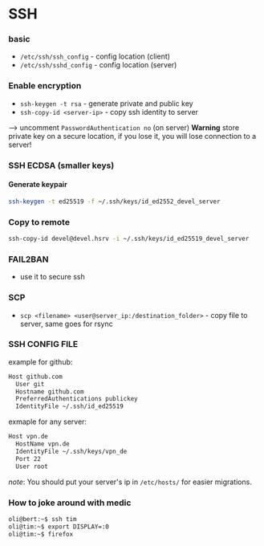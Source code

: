 # SSH

### basic
- `/etc/ssh/ssh_config` - config location (client)
- `/etc/ssh/sshd_config` - config location (server)

### Enable encryption

- `ssh-keygen -t rsa` - generate private and public key
- `ssh-copy-id <server-ip>` - copy ssh identity to server

--> uncomment `PasswordAuthentication no` (on server)
**Warning** store private key on a secure location, if you lose it, you will lose connection to a server!

### SSH ECDSA (smaller keys)

#### Generate keypair

```bash
ssh-keygen -t ed25519 -f ~/.ssh/keys/id_ed2552_devel_server
```
### Copy to remote

```bash
ssh-copy-id devel@devel.hsrv -i ~/.ssh/keys/id_ed25519_devel_server
```

### FAIL2BAN
- use it to secure ssh

### SCP
- `scp <filename> <user@server_ip:/destination_folder>` - copy file to server, same goes for rsync

### SSH CONFIG FILE

example for github:
```bash
Host github.com
  User git
  Hostname github.com
  PreferredAuthentications publickey
  IdentityFile ~/.ssh/id_ed25519
```

exmaple for any server:
```bash
Host vpn.de 
  HostName vpn.de 
  IdentityFile ~/.ssh/keys/vpn_de
  Port 22
  User root
```

*note*:  You should put your server's ip in `/etc/hosts/` for easier migrations.

### How to joke around with medic

```bash
oli@bert:~$ ssh tim
oli@tim:~$ export DISPLAY=:0
oli@tim:~$ firefox
```
